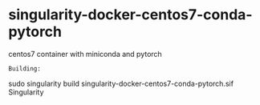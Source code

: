 # singularity-docker-centos7-conda-pytorch
centos7 container with miniconda and pytorch


```
Building:
```
sudo singularity build singularity-docker-centos7-conda-pytorch.sif Singularity
```
